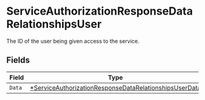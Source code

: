 # ServiceAuthorizationResponseDataRelationshipsUser

The ID of the user being given access to the service.


## Fields

| Field                                                                                                                                  | Type                                                                                                                                   | Required                                                                                                                               | Description                                                                                                                            |
| -------------------------------------------------------------------------------------------------------------------------------------- | -------------------------------------------------------------------------------------------------------------------------------------- | -------------------------------------------------------------------------------------------------------------------------------------- | -------------------------------------------------------------------------------------------------------------------------------------- |
| `Data`                                                                                                                                 | [*ServiceAuthorizationResponseDataRelationshipsUserData](../../models/shared/serviceauthorizationresponsedatarelationshipsuserdata.md) | :heavy_minus_sign:                                                                                                                     | N/A                                                                                                                                    |
